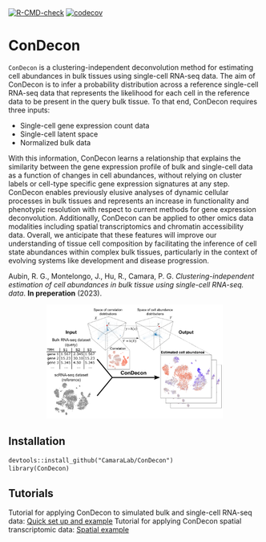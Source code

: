 <p align="center">

</p>

## 

<!-- badges: start -->

[![R-CMD-check](https://github.com/CamaraLab/ConDecon/actions/workflows/R-CMD-check.yaml/badge.svg)](https://github.com/CamaraLab/ConDecon/actions/workflows/R-CMD-check.yaml) [![codecov](https://codecov.io/gh/CamaraLab/ConDecon/branch/master/graph/badge.svg?token=85C7L0949M)](https://codecov.io/gh/CamaraLab/ConDecon)

<!-- badges: end -->

# ConDecon

`ConDecon` is a clustering-independent deconvolution method for estimating cell abundances in bulk tissues using single-cell RNA-seq data. The aim of ConDecon is to infer a probability distribution across a reference single-cell RNA-seq data that represents the likelihood for each cell in the reference data to be present in the query bulk tissue. To that end, ConDecon requires three inputs:

-   Single-cell gene expression count data
-   Single-cell latent space
-   Normalized bulk data

With this information, ConDecon learns a relationship that explains the similarity between the gene expression profile of bulk and single-cell data as a function of changes in cell abundances, without relying on cluster labels or cell-type specific gene expression signatures at any step. ConDecon enables previously elusive analyses of dynamic cellular processes in bulk tissues and represents an increase in functionality and phenotypic resolution with respect to current methods for gene expression deconvolution. Additionally, ConDecon can be applied to other omics data modalities including spatial transcriptomics and chromatin accessibility data. Overall, we anticipate that these features will improve our understanding of tissue cell composition by facilitating the inference of cell state abundances within complex bulk tissues, particularly in the context of evolving systems like development and disease progression.

Aubin, R. G., Montelongo, J., Hu, R., Camara, P. G. *Clustering-independent estimation of cell abundances in bulk tissue using single-cell RNA-seq. data*. **In preperation** (2023).

<p align="center">
  <img src="man/figures/Method_Overview.png" width="70%"/>
</p>

## Installation

    devtools::install_github("CamaraLab/ConDecon")
    library(ConDecon)

## Tutorials

Tutorial for applying ConDecon to simulated bulk and single-cell RNA-seq data: [Quick set up and example](https://camaralab.github.io/ConDecon/articles/Intro_to_ConDecon.html)
Tutorial for applying ConDecon spatial transcriptomic data: [Spatial example](https://camaralab.github.io/ConDecon/articles/Spatial_RNA.html)
